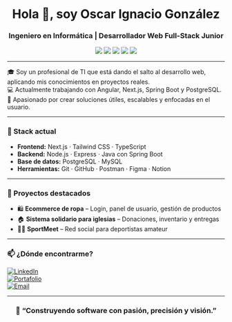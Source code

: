 <h1 align="center">Hola 👋, soy Oscar Ignacio González</h1>
<h3 align="center">Ingeniero en Informática | Desarrollador Web Full-Stack Junior</h3>

<p align="center">
  <img src="https://img.shields.io/badge/Code-Angular-DD0031?style=flat-square&logo=angular&logoColor=white"/>
  <img src="https://img.shields.io/badge/Code-Next.js-000000?style=flat-square&logo=nextdotjs&logoColor=white"/>
  <img src="https://img.shields.io/badge/Backend-Spring Boot-6DB33F?style=flat-square&logo=springboot&logoColor=white"/>
  <img src="https://img.shields.io/badge/Database-PostgreSQL-336791?style=flat-square&logo=postgresql&logoColor=white"/>
  <img src="https://img.shields.io/badge/Tools-Git-181717?style=flat-square&logo=git&logoColor=white"/>
</p>

---

🎓 Soy un profesional de TI que está dando el salto al desarrollo web, aplicando mis conocimientos en proyectos reales.  
💻 Actualmente trabajando con Angular, Next.js, Spring Boot y PostgreSQL.  
🚀 Apasionado por crear soluciones útiles, escalables y enfocadas en el usuario.

---

### 🧰 Stack actual

- **Frontend:** Next.js · Tailwind CSS · TypeScript  
- **Backend:** Node.js · Express · Java con Spring Boot  
- **Base de datos:** PostgreSQL · MySQL  
- **Herramientas:** Git · GitHub · Postman · Figma · Notion

---

### 📌 Proyectos destacados

- 🛍️ **Ecommerce de ropa** – Login, panel de usuario, gestión de productos  
- 🏠 **Sistema solidario para iglesias** – Donaciones, inventario y entregas  
- 🏃‍♂️ **SportMeet** – Red social para deportistas amateur

---

### 📫 ¿Dónde encontrarme?

[![LinkedIn](https://img.shields.io/badge/LinkedIn-blue?style=flat&logo=linkedin&logoColor=white)](https://www.linkedin.com/in/oscar-ignacio-gonzalez-gonzalez-911369171/)  
[![Portafolio](https://img.shields.io/badge/Portafolio-Online-green?style=flat&logo=vercel&logoColor=white)](https://oscarigonzalezg.github.io/oscargonzalez/)  
[![Email](https://img.shields.io/badge/Email-ContactMe-informational?style=flat&logo=gmail)](mailto:ozkrgonzalez1201@gmail.com)


---

<div align="center">

### 🚀 “Construyendo software con pasión, precisión y visión.”

</div>


